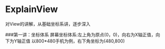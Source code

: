 # ExplainView
对View的讲解，从基础坐标系讲，逐步深入

###第一讲：坐标体系
	屏幕坐标体系:左上角为原点(0，0)，向右为X轴正值，向下为Y轴正值
		以800*480手机为例，右下角坐标为(480,800)
	